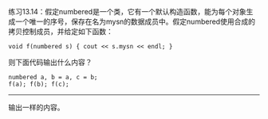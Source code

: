 练习13.14：假定numbered是一个类，它有一个默认构造函数，能为每个对象生成一个唯一的序号，保存在名为mysn的数据成员中。假定numbered使用合成的拷贝控制成员，并给定如下函数：

```
void f(numbered s) { cout << s.mysn << endl; }
```

则下面代码输出什么内容？

```
numbered a, b = a, c = b;
f(a); f(b); f(c);
```

---

输出一样的内容。
